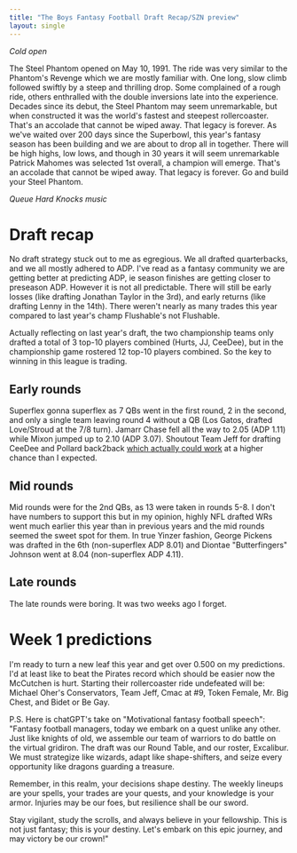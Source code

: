 ```yaml
---
title: "The Boys Fantasy Football Draft Recap/SZN preview"
layout: single
---
```


*Cold open*

The Steel Phantom opened on May 10, 1991. The ride was very similar to the Phantom's Revenge which we are mostly familiar with. One long, slow climb followed swiftly by a steep and thrilling drop. Some complained of a rough ride, others enthralled with the double inversions late into the experience. Decades since its debut, the Steel Phantom may seem unremarkable, but when constructed it was the world's fastest and steepest rollercoaster. That's an accolade that cannot be wiped away. That legacy is forever. As we've waited over 200 days since the Superbowl, this year's fantasy season has been building and we are about to drop all in together. There will be high highs, low lows, and though in 30 years it will seem unremarkable Patrick Mahomes was selected 1st overall, a champion will emerge. That's an accolade that cannot be wiped away. That legacy is forever. Go and build your Steel Phantom.

*Queue Hard Knocks music*

# Draft recap
No draft strategy stuck out to me as egregious. We all drafted quarterbacks, and we all mostly adhered to ADP. I've read as a fantasy community we are getting better at predicting ADP, ie season finishes are getting closer to preseason ADP. However it is not all predictable. There will still be early losses (like drafting Jonathan Taylor in the 3rd), and early returns (like drafting Lenny in the 14th). There weren't nearly as many trades this year compared to last year's champ Flushable's not Flushable.

Actually reflecting on last year's draft, the two championship teams only drafted a total of 3 top-10 players combined (Hurts, JJ, CeeDee), but in the championship game rostered 12 top-10 players combined. So the key to winning in this league is trading.

## Early rounds
Superflex gonna superflex as 7 QBs went in the first round, 2 in the second, and only a single team leaving round 4 without a QB (Los Gatos, drafted Love/Stroud at the 7/8 turn). Jamarr Chase fell all the way to 2.05 (ADP 1.11) while Mixon jumped up to 2.10 (ADP 3.07). Shoutout Team Jeff for drafting CeeDee and Pollard back2back [which actually could work](https://www.4for4.com/2022/preseason/skill-position-stack-fantasy-football-strategy-analysis) at a higher chance than I expected.

## Mid rounds
Mid rounds were for the 2nd QBs, as 13 were taken in rounds 5-8. I don't have numbers to support this but in my opinion, highly NFL drafted WRs went much earlier this year than in previous years and the mid rounds seemed the sweet spot for them. In true Yinzer fashion, George Pickens was drafted in the 6th (non-superflex ADP 8.01) and Diontae "Butterfingers" Johnson went at 8.04 (non-superflex ADP 4.11).

## Late rounds
The late rounds were boring. It was two weeks ago I forget.

# Week 1 predictions
I'm ready to turn a new leaf this year and get over 0.500 on my predictions. I'd at least like to beat the Pirates record which should be easier now the McCutchen is hurt. Starting their rollercoaster ride undefeated will be: Michael Oher's Conservators, Team Jeff, Cmac at #9, Token Female, Mr. Big Chest, and Bidet or Be Gay.

P.S. Here is chatGPT's take on "Motivational fantasy football speech":
"Fantasy football managers, today we embark on a quest unlike any other. Just like knights of old, we assemble our team of warriors to do battle on the virtual gridiron. The draft was our Round Table, and our roster, Excalibur. We must strategize like wizards, adapt like shape-shifters, and seize every opportunity like dragons guarding a treasure.

Remember, in this realm, your decisions shape destiny. The weekly lineups are your spells, your trades are your quests, and your knowledge is your armor. Injuries may be our foes, but resilience shall be our sword.

Stay vigilant, study the scrolls, and always believe in your fellowship. This is not just fantasy; this is your destiny. Let's embark on this epic journey, and may victory be our crown!"
